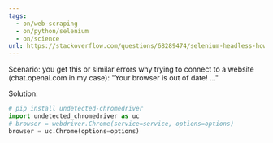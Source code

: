 ```yaml
---
tags:
  - on/web-scraping
  - on/python/selenium
  - on/science
url: https://stackoverflow.com/questions/68289474/selenium-headless-how-to-bypass-cloudflare-detection-using-selenium
---
```

Scenario: you get this or similar errors why trying to connect to a website (chat.openai.com in my case): "Your browser is out of date! ..."

Solution:
```python
# pip install undetected-chromedriver
import undetected_chromedriver as uc 
# browser = webdriver.Chrome(service=service, options=options) 
browser = uc.Chrome(options=options)
